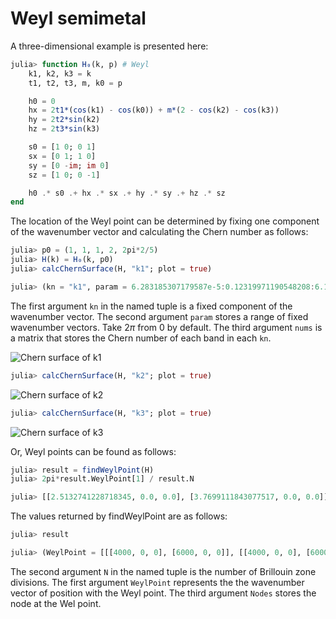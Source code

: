 # Weyl semimetal

A three-dimensional example is presented here:

```julia
julia> function H₀(k, p) # Weyl
    k1, k2, k3 = k
    t1, t2, t3, m, k0 = p

    h0 = 0
    hx = 2t1*(cos(k1) - cos(k0)) + m*(2 - cos(k2) - cos(k3))
    hy = 2t2*sin(k2)
    hz = 2t3*sin(k3)

    s0 = [1 0; 0 1]
    sx = [0 1; 1 0]
    sy = [0 -im; im 0]
    sz = [1 0; 0 -1]

    h0 .* s0 .+ hx .* sx .+ hy .* sy .+ hz .* sz
end
```

The location of the Weyl point can be determined by fixing one component of the wavenumber vector and calculating the Chern number as follows:

```julia
julia> p0 = (1, 1, 1, 2, 2pi*2/5)
julia> H(k) = H₀(k, p0)
julia> calcChernSurface(H, "k1"; plot = true)
```

```julia
julia> (kn = "k1", param = 6.283185307179587e-5:0.12319971190548208:6.160048427127176, nums = [0 0; 0 0; … ; 0 0; 0 0])
```

The first argument `kn` in the named tuple is a fixed component of the wavenumber vector. 
The second argument `param` stores a range of fixed wavenumber vectors.
Take $2\pi$ from $0$ by default.
The third argument `nums` is a matrix that stores the Chern number of each band in each `kn`.

![Chern surface of k1](https://github.com/KskAdch/TopologicalNumbers.jl/assets/139373570/47e4a36a-4c67-4158-ada1-31a957d19b87)

```julia
julia> calcChernSurface(H, "k2"; plot = true)
```

![Chern surface of k2](https://github.com/KskAdch/TopologicalNumbers.jl/assets/139373570/f44c1499-93dc-488e-b398-884d41ca1a6a)

```julia
julia> calcChernSurface(H, "k3"; plot = true)
```

![Chern surface of k3](https://github.com/KskAdch/TopologicalNumbers.jl/assets/139373570/d4a98efe-8fa1-4960-9ccc-c6b71be62661)

Or, Weyl points can be found as follows:

```julia
julia> result = findWeylPoint(H)
julia> 2pi*result.WeylPoint[1] / result.N
```

```julia
julia> [[2.5132741228718345, 0.0, 0.0], [3.7699111843077517, 0.0, 0.0]]
```

The values returned by findWeylPoint are as follows:

```julia
julia> result
```

```julia
julia> (WeylPoint = [[[4000, 0, 0], [6000, 0, 0]], [[4000, 0, 0], [6000, 0, 0]]], N = 10000, Nodes = [[1, -1], [-1, 1]])
```

The second argument `N` in the named tuple is the number of Brillouin zone divisions.
The first argument `WeylPoint` represents the the wavenumber vector of position with the Weyl point.
The third argument `Nodes` stores the node at the Wel point.